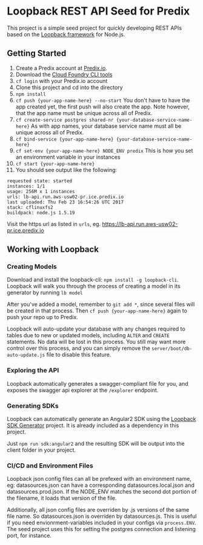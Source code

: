 # Loopback REST API Seed for Predix

This project is a simple seed project for quickly developing REST APIs based on the [Loopback framework](https://loopback.io) for Node.js.

## Getting Started

1. Create a Predix account at [Predix.io](http://predix.io).
2. Download the [Cloud Foundry CLI tools](https://github.com/cloudfoundry/cli#downloads)
3. `cf login` with your Predix.io account
4. Clone this project and cd into the directory
5. `npm install`
5. `cf push {your-app-name-here} --no-start`  You don't have to have the app created yet, the first push will also create the app.  Note however, that the app name must be unique across all of Predix.
6. `cf create-service postgres shared-nr {your-database-service-name-here}` As with app names, your database service name must all be unique across all of Predix.
7. `cf bind-service {your-app-name-here} {your-database-service-name-here}`
7. `cf set-env {your-app-name-here} NODE_ENV predix` This is how you set an environment variable in your instances
8. `cf start {your-app-name-here}`
9. You should see output like the following:

```
requested state: started
instances: 1/1
usage: 256M x 1 instances
urls: lb-api.run.aws-usw02-pr.ice.predix.io
last uploaded: Thu Feb 23 16:54:26 UTC 2017
stack: cflinuxfs2
buildpack: node.js 1.5.19
```

Visit the https url as listed in `urls`, eg. https://lb-api.run.aws-usw02-pr.ice.predix.io

## Working with Loopback

### Creating Models

Download and install the loopback-cli: `npm install -g loopback-cli`.
Loopback will walk you through the process of creating a model in its generator by running `lb model`

After you've added a model, remember to `git add *`, since several files will be created in that process.
Then `cf push {your-app-name-here}` again to push your repo up to Predix.

Loopback will auto-update your database with any changes required to tables due to new or updated models, including `ALTER` and `CREATE` statements.
No data will be lost in this process.  You still may want more control over this process, and you can simply remove the `server/boot/db-auto-update.js` file to disable this feature.


### Exploring the API

Loopback automatically generates a swagger-compliant file for you, and exposes the swagger api explorer at the `/explorer` endpoint.

### Generating SDKs

Loopback can automatically generate an Angular2 SDK using the [Loopback SDK Generator](https://github.com/mean-expert-official/loopback-sdk-builder) project.
It is already included as a dependency in this project.

Just `npm run sdk:angular2` and the resulting SDK will be output into the client folder in your project.

### CI/CD and Environment Files

Loopback json config files can all be prefexed with an environment name, eg: datasources.json can have a corresponding datasources.local.json and datasources.prod.json.  If the NODE_ENV matches the second dot portion of the filename, it loads that version of the file.

Additionally, all json config files are overriden by .js versions of the same file name.  So datasources.json is overriden by datasources.js.  This is useful if you need envionrment-variables included in your configs via `process.ENV`.  The seed project uses this for setting the postgres connection and listening port, for instance.
